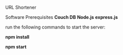 URL Shortener

Software Prerequisites
**Couch DB**
**Node.js**
**express.js**

run the following commands to start the server: 

**npm install**

**npm start**
